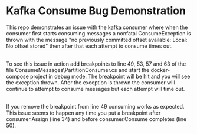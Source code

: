 <h1>Kafka Consume Bug Demonstration</h1>

This repo demonstrates an issue with the kafka consumer where when the consumer first starts consuming messages a nonfatal ConsumeException is thrown with the message "no previously committed offset available: Local: No offset stored" then after that each attempt to consume times out.<br /><br />

To see this issue in action add breakpoints to line 49, 53, 57 and 63 of the file ConsumeMessages\PartitionConsumer.cs and start the docker-compose project in debug mode. The breakpoint will be hit and you will see the exception thrown. After the exception is thrown the consumer will continue to attempt to consume messages but each attempt will time out.<br /><br />

If you remove the breakpoint from line 49 consuming works as expected. This issue seems to happen any time you put a breakpoint after consumer.Assign (line 34) and before consumer.Consume completes (line 50).